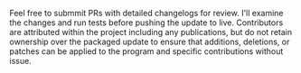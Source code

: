 Feel free to submmit PRs with detailed changelogs for review. I'll examine the changes and run tests before pushing the update to live. 
Contributors are attributed within the project including any publications, but do not retain ownership over the packaged update to ensure that additions, deletions, or patches can be applied to the program and specific contributions without issue.
